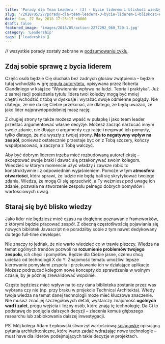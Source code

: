 ```yaml
---
title: 'Porady dla Team Leadera - [3] - bycie liderem i bliskość wiedzy'
slug: '/2018/05/27/porady-dla-team-leadera-3-bycie-liderem-i-bliskosc-wiedzy/'
date: Sun, 27 May 2018 17:23:17 +0000
draft: false
featured_image: 'images/2018/05/action-2277292_960_720-1.jpg'
category: 'Leadership'
tags: ['leadership']
---
```


// wszystkie porady zostały zebrane w [podsumowaniu cyklu](/2018/05/17/porady-dla-team-leadera-podsumowanie/).

Zdaj sobie sprawę z bycia liderem
---------------------------------

Część osób będzie Cię słuchała bez żadnych głosów zwątpienia – będzie tutaj wchodziła w grę [reguła autorytetu](http://jamowie.to/zabojczo-silna-regula-autorytetu/), opisywana przez Roberta Ciandiniego w książce “Wywieranie wpływu na ludzi. Teoria i praktyka”. Już z samej racji posiadania tytułu lidera twoi koledzy mogą być mniej chętni wchodzić z tobą w dyskusje i wyrażać swoje odmienne poglądy. Nie dlatego, że nie da się Ciebie przekonać, ale dlatego, że będą uważać, że jako lider najprawdopodobniej masz rację.

Z drugiej strony ty także możesz wpaść w pułapkę i jako team leader przestać argumentować własne decyzje. Możesz zacząć narzucać innym swoje zdanie, nie dbając o argumenty czy racje i negować ich pomysły, tylko dlatego, że nie wyszły z twojej strony. **Ma to negatywny wpływ na zespół**, ponieważ ostatecznie przestaje być on z Tobą szczery, kończy współpracować, a zaczyna z Tobą walczyć.

Aby być dobrym liderem trzeba mieć rozbudowaną autorefleksję – akceptować swoje braki i dawać się przekonywać swoim kolegom. Wiedzieć w którym momencie użyć władzy i zawsze robić to konstruktywnie i z odpowiednim wyjaśnieniem. Pomoże w tym **atmosfera otwartości**, która sprawi, że ludzie nie będą bali się skrytykować twojego zdania. Wiedza, że mogą Ci się sprzeciwić, a Ty weźmiesz pod uwagę ich zdanie, pozwala na stworzenie zespołu pełnego dobrych pomysłów i wartościowych uwag.

Staraj się być blisko wiedzy
----------------------------

Jako lider nie będziesz mieć czasu na dogłębne poznawanie frameworków, z którymi będzie pracować zespół. Z obecną częstotliwością pojawiania się nowych bibliotek Javascript nie poradziłby sobie z tym nawet dedykowany do tego full-time developer.

Nie znaczy to jednak, że nie warto wiedzieć co w trawie piszczy. Wiedza na temat ogólnych trendów pozwoli na **rozumienie problemów twojego zespołu**, ich chęci i pomysłów. Będzie dla Ciebie jasne, czemu chcą uciekać od technologii X do Y. Znajomość tematu umożliwi lepsze kierowanie pomysłami zespołu i przekuwanie ich w działające aplikacje. Możesz podrzucać kolegom nowe koncepty do sprawdzenia w wolnym czasie, by je później zrewalidować wspólnie.

Często będziesz mieć wpływ na to czy dana biblioteka zostanie przez was wybrana czy nie (np. przy braku w projekcie Technical Architekta). Wtedy twoja wiedza na temat danej technologii może mieć kluczowe znaczenie. Nie musisz znać jej szczegółowych detali, wystarczy znajomość **ogólnych wad i zalet**, progu wejścia i liczby osób, które znają tę technologię. Da Ci to podstawę do podjęcia dalszych decyzji – zlecenia komuś głębszego researchu lub zablokowania dalszej inwestygacji.

PS. Mój kolega Adam Łepkowski stworzył wartościową [ściągawkę](http://devmate.net/2018/04/choosing-technology-useful-questions-from-architects-perspective/) opisującą pytania architektoniczne, które warto zadać wdrażając nowe technologie – must have dla liderów podejmujących takie decyzje w projektach.
